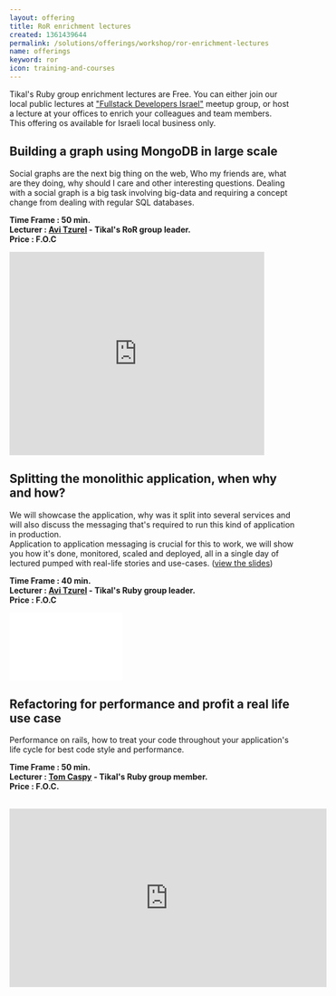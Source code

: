 ```yaml
---
layout: offering
title: RoR enrichment lectures
created: 1361439644
permalink: /solutions/offerings/workshop/ror-enrichment-lectures
name: offerings
keyword: ror
icon: training-and-courses
---
```

<p style="margin-bottom: 0in">Tikal&#39;s Ruby group enrichment lectures are&nbsp;Free.&nbsp;You can either join our local public lectures at&nbsp;<a href="http://www.meetup.com/full-stack-developer-il/">&quot;Fullstack Developers Israel&quot;</a>&nbsp;meetup group, or host a lecture at your offices to enrich your colleagues and team members.&nbsp;<br />
​This offering os available for Israeli local business only.</p>
<h2>Building a graph using MongoDB in large scale</h2><div class='offering-description'><p>Social graphs are the next big thing on the web, Who my friends are, what are they doing, why should I care and other interesting questions. Dealing with a social graph is a big task involving big-data and requiring a concept change from dealing with regular SQL databases.</p>

<p><strong>Time Frame : 50 min.&nbsp;<br />
Lecturer : <a href="http://www.tikalk.com/ruby/avit">Avi Tzurel</a> - Tikal&#39;s RoR group leader.<br />
Price : F.O.C</strong></p>

<p><iframe allowfullscreen="" frameborder="0" height="359" src="http://blip.tv/play/grVLg5HBCQA.html?p=1" width="450"></iframe><embed src="http://a.blip.tv/api.swf#grVLg5HBCQA" style="display:none" type="application/x-shockwave-flash"></embed></p>
</div><h2>Splitting the monolithic application, when why and how? </h2><div class='offering-description'><p>We will showcase the application, why was it split into several services and will also discuss the messaging that&#39;s required to run this kind of application in production. &nbsp;<br />
Application to application messaging is crucial for this to work, we will show you how it&#39;s done, monitored, scaled and deployed, all in a single day of lectured pumped with real-life stories and use-cases.&nbsp;(<a href="https://speakerdeck.com/kensodev/scaling-extending-and-expanding-your-apps-through-messaging">view the slides</a>)</p>

<p><strong>Time Frame : 40 min.&nbsp;<br />
Lecturer :&nbsp;<a href="http://www.tikalk.com/ruby/avit">Avi Tzurel</a>&nbsp;- Tikal&#39;s Ruby group leader.<br />
Price : F.O.C</strong></p>

<p><iframe allowfullscreen="" frameborder="0" height="120" src="//www.youtube.com/embed/sAdVFD7W4GU" width="200"></iframe></p>
</div><h2>Refactoring for performance and profit a real life use case</h2><div class='offering-description'><p>Performance on rails, how to treat your code throughout your application&#39;s life cycle for best code style and performance.</p>

<p><strong>Time Frame : 50 min.&nbsp;<br />
Lecturer : <a href="http://www.tikalk.com/ruby/tom">Tom&nbsp;Caspy</a>&nbsp;- Tikal&#39;s Ruby group member.<br />
Price : F.O.C.</strong></p>

<p><br />
<iframe allowfullscreen="" frameborder="0" height="315" src="http://www.youtube.com/embed/8EfYdFJDAEE" width="560"></iframe></p>
</div>
